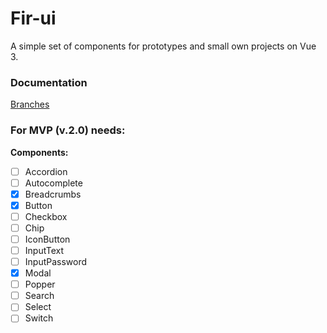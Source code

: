 # Fir-ui

A simple set of components for prototypes and small own projects on Vue 3.

### Documentation
[Branches](./docs/git-flow.md)

### For MVP (v.2.0) needs:
**Components:**<br/>
- [ ] Accordion
- [ ] Autocomplete
- [x] Breadcrumbs
- [x] Button
- [ ] Checkbox
- [ ] Chip
- [ ] IconButton
- [ ] InputText
- [ ] InputPassword
- [x] Modal
- [ ] Popper
- [ ] Search
- [ ] Select
- [ ] Switch